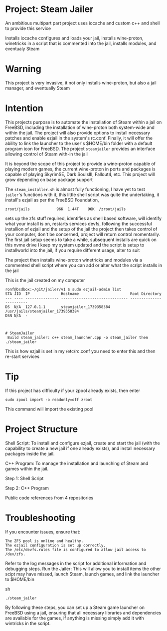 # Project: Steam Jailer

An ambitious multipart part project uses iocache and custom c++ and shell to provide this service

Installs iocache configures and loads your jail, installs wine-proton, winetricks in a script that is commented into the jail, installs modules, and eventualy Steam

# Warning
This project is very invasive, it not only installs wine-proton, but also a jail manager, and eventually Steam

# Intention
This projects purpose is to automate the installation of Steam within a jail on FreeBSD, including the installation of wine-proton both system-wide and within the jail. The project will also provide options to install necessary patches and enable ezjail in the system's rc.conf. Finally, it will offer the ability to link the launcher to the user's $HOME/bin folder with a default program icon for FreeBSD. The project `steamjailer` provides an interface allowing control of Steam with-in the jail

It is beyond the scope of this project to provide a wine-proton capable of playing modern games, the current wine-proton in ports and packages is capable of playing SkyrimSE, Dark SoulsIII, Fallout4, etc. This project will grow depending on base package support

The `steam_installer.sh` is almost fully functioning, I have yet to test `jailer`'s functions with it, this little shell script was quite the undertaking, it install's ezjail as per the FreeBSD Foundation,

    zroot/jails            96K  1.44T    96K  /zroot/jails
    
sets up the zfs stuff required, identifies as shell based software, will identify what your install is on, restarts services devfs, following the successful installion of ezjail and the setup of the jail the project then takes control of your computer, don't be concerned, project will return control momentarily. The first jail setup seems to take a while, subsequent installs are quick on this nvme drive I keep my system updated and the script is setup to installworld into the jail, 
if you require different usage, alter to suit 

The project then installs wine-proton winetricks and modules via a commented shell script where you can add or alter what the script installs in the jail

This is the jail created on my computer

    ronf@bsdbox:~/git/jailer/v1 $ sudo ezjail-admin list
    STA JID  IP              Hostname                       Root Directory
    --- ---- --------------- ------------------------------ ------------------------
    DS  N/A  127.0.1.1       steamjailer_1739358384         /usr/jails/steamjailer_1739358384
    DSN N/A  -                                              



    # SteamJailer
     Build steam_jailer: c++ steam_launcher.cpp -o steam_jailer then ./steam_jailer
    
This is how ezjail is set in my /etc/rc.conf you need to enter this and then re-start services

# Tip

If this project has difficulty if your zpool already exists, then enter

    sudo zpool import -o readonly=off zroot

This command will import the existing pool    

# Project Structure

Shell Script: To install and configure ezjail, create and start the jail (with the capability to create a new jail if one already exists), and install necessary packages inside the jail. 

C++ Program: To manage the installation and launching of Steam and games within the jail.

Step 1: Shell Script

Step 2: C++ Program

Public code references from 4 repositories


# Troubleshooting

If you encounter issues, ensure that:

    The ZFS pool is online and healthy.
    The ezjail configuration is set up correctly.
    The /etc/devfs.rules file is configured to allow jail access to /dev/zfs.

Refer to the log messages in the script for additional information and debugging steps.
Run the Jailer: This will allow you to install items the other scipt may have missed, launch Steam, launch games, and link the launcher to $HOME/bin

sh

    ./steam_jailer

By following these steps, you can set up a Steam game launcher on FreeBSD using a jail, ensuring that all necessary libraries and dependencies are available for the games, if anything is missing simply add it with wintricks in the script.
